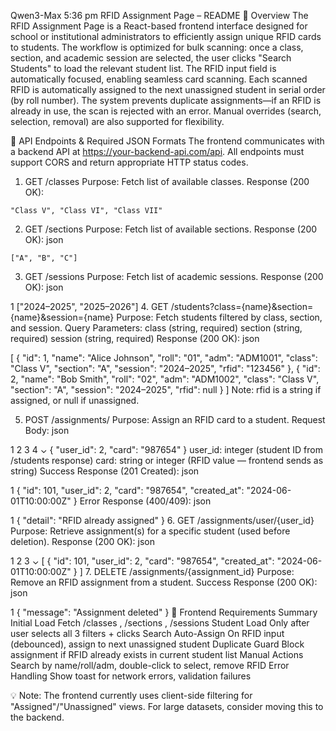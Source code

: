 Qwen3-Max
5:36 pm
RFID Assignment Page – README
📌 Overview
The RFID Assignment Page is a React-based frontend interface designed for school or institutional administrators to efficiently assign unique RFID cards to students. The workflow is optimized for bulk scanning: once a class, section, and academic session are selected, the user clicks "Search Students" to load the relevant student list. The RFID input field is automatically focused, enabling seamless card scanning. Each scanned RFID is automatically assigned to the next unassigned student in serial order (by roll number). The system prevents duplicate assignments—if an RFID is already in use, the scan is rejected with an error. Manual overrides (search, selection, removal) are also supported for flexibility.

🔌 API Endpoints & Required JSON Formats
The frontend communicates with a backend API at https://your-backend-api.com/api. All endpoints must support CORS and return appropriate HTTP status codes.

1. GET /classes
Purpose: Fetch list of available classes.
Response (200 OK):
```
"Class V", "Class VI", "Class VII"
```
2. GET /sections
Purpose: Fetch list of available sections.
Response (200 OK):
json
```
["A", "B", "C"]
```
3. GET /sessions
Purpose: Fetch list of academic sessions.
Response (200 OK):
json


1
["2024–2025", "2025–2026"]
4. GET /students?class={name}&section={name}&session={name}
Purpose: Fetch students filtered by class, section, and session.
Query Parameters:
class (string, required)
section (string, required)
session (string, required)
Response (200 OK):
json


[
  {
    "id": 1,
    "name": "Alice Johnson",
    "roll": "01",
    "adm": "ADM1001",
    "class": "Class V",
    "section": "A",
    "session": "2024–2025",
    "rfid": "123456"
  },
  {
    "id": 2,
    "name": "Bob Smith",
    "roll": "02",
    "adm": "ADM1002",
    "class": "Class V",
    "section": "A",
    "session": "2024–2025",
    "rfid": null
  }
]
Note: rfid is a string if assigned, or null if unassigned. 

5. POST /assignments/
Purpose: Assign an RFID card to a student.
Request Body:
json


1
2
3
4
⌄
{
  "user_id": 2,
  "card": "987654"
}
user_id: integer (student ID from /students response)
card: string or integer (RFID value — frontend sends as string)
Success Response (201 Created):
json


1
{ "id": 101, "user_id": 2, "card": "987654", "created_at": "2024-06-01T10:00:00Z" }
Error Response (400/409):
json


1
{ "detail": "RFID already assigned" }
6. GET /assignments/user/{user_id}
Purpose: Retrieve assignment(s) for a specific student (used before deletion).
Response (200 OK):
json


1
2
3
⌄
[
  { "id": 101, "user_id": 2, "card": "987654", "created_at": "2024-06-01T10:00:00Z" }
]
7. DELETE /assignments/{assignment_id}
Purpose: Remove an RFID assignment from a student.
Success Response (200 OK):
json


1
{ "message": "Assignment deleted" }
🧩 Frontend Requirements Summary
Initial Load
Fetch
/classes
,
/sections
,
/sessions
Student Load
Only after user selects all 3 filters + clicks
Search
Auto-Assign
On RFID input (debounced), assign to next unassigned student
Duplicate Guard
Block assignment if RFID already exists in current student list
Manual Actions
Search by name/roll/adm, double-click to select, remove RFID
Error Handling
Show toast for network errors, validation failures

💡 Note: The frontend currently uses client-side filtering for "Assigned"/"Unassigned" views. For large datasets, consider moving this to the backend. 
